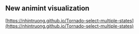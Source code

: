 ## New animint visualization
[https://nhintruong.github.io/Tornado-select-multiple-states](https://nhintruong.github.io/Tornado-select-multiple-states)
